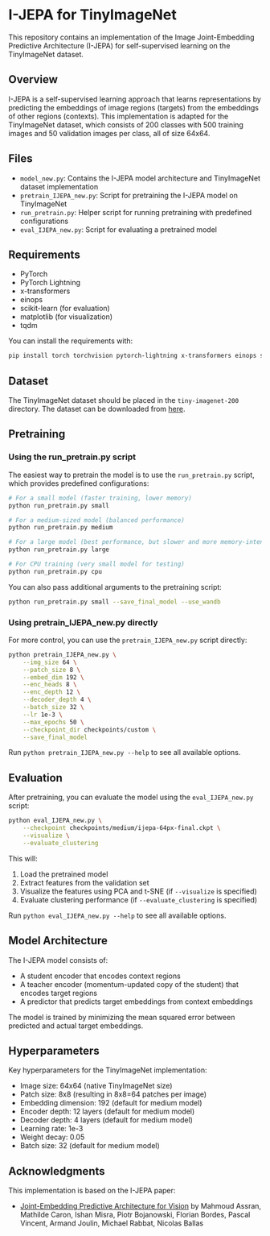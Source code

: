 # I-JEPA for TinyImageNet

This repository contains an implementation of the Image Joint-Embedding Predictive Architecture (I-JEPA) for self-supervised learning on the TinyImageNet dataset.

## Overview

I-JEPA is a self-supervised learning approach that learns representations by predicting the embeddings of image regions (targets) from the embeddings of other regions (contexts). This implementation is adapted for the TinyImageNet dataset, which consists of 200 classes with 500 training images and 50 validation images per class, all of size 64x64.

## Files

- `model_new.py`: Contains the I-JEPA model architecture and TinyImageNet dataset implementation
- `pretrain_IJEPA_new.py`: Script for pretraining the I-JEPA model on TinyImageNet
- `run_pretrain.py`: Helper script for running pretraining with predefined configurations
- `eval_IJEPA_new.py`: Script for evaluating a pretrained model

## Requirements

- PyTorch
- PyTorch Lightning
- x-transformers
- einops
- scikit-learn (for evaluation)
- matplotlib (for visualization)
- tqdm

You can install the requirements with:

```bash
pip install torch torchvision pytorch-lightning x-transformers einops scikit-learn matplotlib tqdm
```

## Dataset

The TinyImageNet dataset should be placed in the `tiny-imagenet-200` directory. The dataset can be downloaded from [here](http://cs231n.stanford.edu/tiny-imagenet-200.zip).

## Pretraining

### Using the run_pretrain.py script

The easiest way to pretrain the model is to use the `run_pretrain.py` script, which provides predefined configurations:

```bash
# For a small model (faster training, lower memory)
python run_pretrain.py small

# For a medium-sized model (balanced performance)
python run_pretrain.py medium

# For a large model (best performance, but slower and more memory-intensive)
python run_pretrain.py large

# For CPU training (very small model for testing)
python run_pretrain.py cpu
```

You can also pass additional arguments to the pretraining script:

```bash
python run_pretrain.py small --save_final_model --use_wandb
```

### Using pretrain_IJEPA_new.py directly

For more control, you can use the `pretrain_IJEPA_new.py` script directly:

```bash
python pretrain_IJEPA_new.py \
    --img_size 64 \
    --patch_size 8 \
    --embed_dim 192 \
    --enc_heads 8 \
    --enc_depth 12 \
    --decoder_depth 4 \
    --batch_size 32 \
    --lr 1e-3 \
    --max_epochs 50 \
    --checkpoint_dir checkpoints/custom \
    --save_final_model
```

Run `python pretrain_IJEPA_new.py --help` to see all available options.

## Evaluation

After pretraining, you can evaluate the model using the `eval_IJEPA_new.py` script:

```bash
python eval_IJEPA_new.py \
    --checkpoint checkpoints/medium/ijepa-64px-final.ckpt \
    --visualize \
    --evaluate_clustering
```

This will:
1. Load the pretrained model
2. Extract features from the validation set
3. Visualize the features using PCA and t-SNE (if `--visualize` is specified)
4. Evaluate clustering performance (if `--evaluate_clustering` is specified)

Run `python eval_IJEPA_new.py --help` to see all available options.

## Model Architecture

The I-JEPA model consists of:

- A student encoder that encodes context regions
- A teacher encoder (momentum-updated copy of the student) that encodes target regions
- A predictor that predicts target embeddings from context embeddings

The model is trained by minimizing the mean squared error between predicted and actual target embeddings.

## Hyperparameters

Key hyperparameters for the TinyImageNet implementation:

- Image size: 64x64 (native TinyImageNet size)
- Patch size: 8x8 (resulting in 8x8=64 patches per image)
- Embedding dimension: 192 (default for medium model)
- Encoder depth: 12 layers (default for medium model)
- Decoder depth: 4 layers (default for medium model)
- Learning rate: 1e-3
- Weight decay: 0.05
- Batch size: 32 (default for medium model)

## Acknowledgments

This implementation is based on the I-JEPA paper:
- [Joint-Embedding Predictive Architecture for Vision](https://arxiv.org/abs/2301.08243) by Mahmoud Assran, Mathilde Caron, Ishan Misra, Piotr Bojanowski, Florian Bordes, Pascal Vincent, Armand Joulin, Michael Rabbat, Nicolas Ballas 